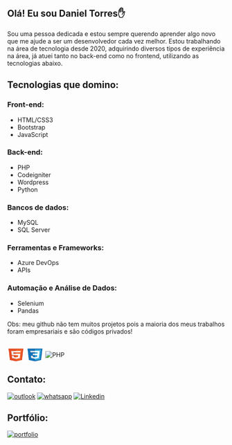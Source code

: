 ## Olá! Eu sou Daniel Torres✋

Sou uma pessoa dedicada e estou sempre querendo aprender algo novo que me ajude a ser um desenvolvedor cada vez melhor. Estou trabalhando na área de tecnologia desde 2020, adquirindo diversos tipos de experiência na área, já atuei tanto no back-end como no frontend, utilizando as tecnologias abaixo.

## Tecnologias que domino:

### Front-end:
- HTML/CSS3
- Bootstrap
- JavaScript

### Back-end:
- PHP
- Codeigniter
- Wordpress
- Python

### Bancos de dados:
- MySQL
- SQL Server

### Ferramentas e Frameworks:
- Azure DevOps
- APIs

### Automação e Análise de Dados:
- Selenium
- Pandas


Obs: meu github não tem muitos projetos pois a maioria dos meus trabalhos foram empresariais e são códigos privados!

<div style="display: inline_block"><br>
  <img align="center" alt="HTML" height="30" width="40" src="https://raw.githubusercontent.com/devicons/devicon/master/icons/html5/html5-original.svg">
  <img align="center" alt="CSS" height="30" width="40" src="https://raw.githubusercontent.com/devicons/devicon/master/icons/css3/css3-original.svg">
  <img align="center" alt="PHP" height="30" width="40" src="https://img.shields.io/badge/PHP-777BB4?style=for-the-badge&logo=php&logoColor=white">
</div>

## Contato:
<div style="display: inline_block">

  [![outlook](https://img.shields.io/badge/Microsoft_Outlook-0078D4?style=for-the-badge&logo=microsoft-outlook&logoColor=white)](mailto:danieltorres2706@hotmail.com)
  [![whatsapp](https://img.shields.io/badge/WhatsApp-25D366?style=for-the-badge&logo=whatsapp&logoColor=white)](https://api.whatsapp.com/send?phone=5561991848154&text=Whatsapp%20Daniel%20Torres)
  [![Linkedin](https://img.shields.io/badge/LinkedIn-0077B5?style=for-the-badge&logo=linkedin&logoColor=white)](https://www.linkedin.com/in/daniel-torres-0851581a0/)

</div>

## Portfólio:
 [![portfolio](https://img.shields.io/badge/website-000000?style=for-the-badge&logo=About.me&logoColor=white)](https://devdanieltorres.github.io/)

